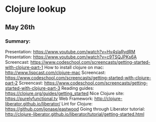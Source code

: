 # Clojure lookup

## May 26th

### Summary:

Presentation: https://www.youtube.com/watch?v=Hv4slaRydRM
Presentation: https://www.youtube.com/watch?v=c9TSQJPKs6A
Screencast: https://www.codeschool.com/screencasts/getting-started-with-clojure-part-1
How to install clojure on mac: http://www.lispcast.com/clojure-mac
Screencast: https://www.codeschool.com/screencasts/getting-started-with-clojure-part-2
Screencast: https://www.codeschool.com/screencasts/getting-started-with-clojure-part-3
Reading guides: https://clojure.org/guides/getting_started
Nice Clojure site: https://purelyfunctional.tv
Web Framework: http://clojure-liberator.github.io/liberator/
Lint for Clojure: https://github.com/jonase/eastwood
Going through Liberator tutorial: http://clojure-liberator.github.io/liberator/tutorial/getting-started.html
